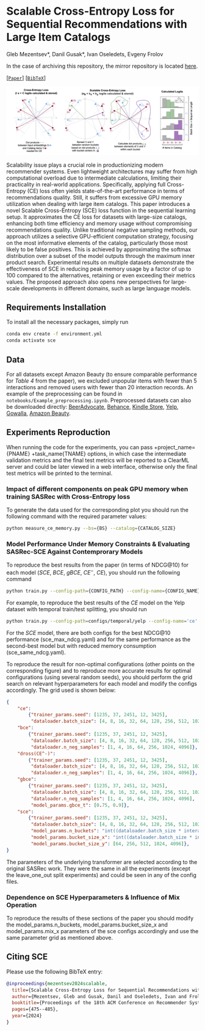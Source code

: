 # Scalable Cross-Entropy Loss for Sequential Recommendations with Large Item Catalogs

Gleb Mezentsev*, Danil Gusak*, Ivan Oseledets, Evgeny Frolov

In the case of archiving this repository, the mirror repository is located [here](https://github.com/Personalization-Technologies-Lab/Scalable-SASRec).

[[`Paper`](https://arxiv.org/abs/2409.18721)] [[`BibTeX`](#citing-rece)]

![SCE scheme](assets/sce_scheme.jpg?raw=true)

Scalability issue plays a crucial role in productionizing modern recommender systems. Even lightweight architectures may suffer from high computational overload due to intermediate calculations, limiting their practicality in real-world applications. Specifically, applying full Cross-Entropy (CE) loss often yields state-of-the-art performance in terms of recommendations quality. Still, it suffers from excessive GPU memory utilization when dealing with large item catalogs. This paper introduces a novel Scalable Cross-Entropy (SCE) loss function in the sequential learning setup. It approximates the CE loss for datasets with large-size catalogs, enhancing both time efficiency and memory usage without compromising recommendations quality. Unlike traditional negative sampling methods, our approach utilizes a selective GPU-efficient computation strategy, focusing on the most informative elements of the catalog, particularly those most likely to be false positives. This is achieved by approximating the softmax distribution over a subset of the model outputs through the maximum inner product search. Experimental results on multiple datasets demonstrate the effectiveness of SCE in reducing peak memory usage by a factor of up to $100$ compared to the alternatives, retaining or even exceeding their metrics values. The proposed approach also opens new perspectives for large-scale developments in different domains, such as large language models.

## Requirements Installation

To install all the necessary packages, simply run

```bash
conda env create -f environment.yml
conda activate sce
```

## Data

For all datasets except Amazon Beauty (to ensure comparable performance for *Table 4* from the paper), we excluded unpopular items with fewer than 5 interactions and removed users with fewer than 20 interaction records. An example of the preprocessing can be found in `notebooks/Example_preprocessing.ipynb`. Preprocessed datasets can also be downloaded directly:  [BeerAdvocate](https://disk.yandex.ru/d/bgKQ_KbvKxVj5A), [Behance](https://disk.yandex.ru/d/F8riL5FgyFIbEg), [Kindle Store](https://disk.yandex.ru/d/Nlg1Lw3zYanosA), [Yelp](https://disk.yandex.ru/d/qdJZPjGt14H01w), [Gowalla](https://disk.yandex.ru/d/UnlGkcKD14uPNQ), [Amazon Beauty](https://disk.yandex.ru/d/3IriR7a-Ahvd3w).


## Experiments Reproduction

When running the code for the experiments, you can pass +project_name={PNAME} +task_name{TNAME} options, in which case the intermediate validation metrics and the final test metrics will be reported to a ClearML server and could be later viewed in a web interface, otherwise only the final test metrics will be printed to the terminal.

### Impact of different components on peak GPU memory when training SASRec with Cross-Entropy loss

To generate the data used for the corresponding plot you should run the following command with the required parameter values:

```bash
python measure_ce_memory.py --bs={BS} --catalog={CATALOG_SIZE}
```

### Model Performance Under Memory Constraints & Evaluating SASRec-SCE Against Contemprorary Models

To reproduce the best results from the paper (in terms of NDCG@10) for each model ($SCE$, $BCE$, $gBCE$, $CE^-$, $CE$), you should run the following command
```bash
python train.py --config-path={CONFIG_PATH} --config-name={CONFIG_NAME} data_path={DATA_PATH}
```
For example, to reproduce the best results of the $CE$ model on the Yelp dataset with temporal train/test splitting, you should run
```bash
python train.py --config-path=configs/temporal/yelp --config-name='ce' data_path=data/yelp.csv
```
For the $SCE$ model, there are both configs for the best NDCG@10 performance (sce_max_ndcg.yaml) and for the same performance as the second-best model but with reduced memory consumption (sce_same_ndcg.yaml).

To reproduce the result for non-optimal configurations (other points on the corresponding figure) and to reproduce more accurate results for optimal configurations (using several random seeds), you should perform the grid search on relevant hyperparameters for each model and modify the configs accordingly. The grid used is shown below:
```json
{
    "ce": 
        {"trainer_params.seed": [1235, 37, 2451, 12, 3425],
         "dataloader.batch_size": [4, 8, 16, 32, 64, 128, 256, 512, 1024, 2048, 4096]},
    "bce": 
        {"trainer_params.seed": [1235, 37, 2451, 12, 3425],
         "dataloader.batch_size": [4, 8, 16, 32, 64, 128, 256, 512, 1024, 2048, 4096],
         "dataloader.n_neg_samples": [1, 4, 16, 64, 256, 1024, 4096]},
    "dross(CE^-)": 
        {"trainer_params.seed": [1235, 37, 2451, 12, 3425],
         "dataloader.batch_size": [4, 8, 16, 32, 64, 128, 256, 512, 1024, 2048, 4096],
         "dataloader.n_neg_samples": [1, 4, 16, 64, 256, 1024, 4096]},
    "gbce": 
        {"trainer_params.seed": [1235, 37, 2451, 12, 3425],
         "dataloader.batch_size": [4, 8, 16, 32, 64, 128, 256, 512, 1024, 2048, 4096],
         "dataloader.n_neg_samples": [1, 4, 16, 64, 256, 1024, 4096],
         "model_params.gbce_t": [0.75, 0.9]},
    "sce": 
        {"trainer_params.seed": [1235, 37, 2451, 12, 3425],
         "dataloader.batch_size": [4, 8, 16, 32, 64, 128, 256, 512, 1024, 2048, 4096],
         "model_params.n_buckets": "int((dataloader.batch_size * interactions_per_user) ** 0.5 * 2.)",
         "model_params.bucket_size_x": "int((dataloader.batch_size * interactions_per_user) ** 0.5 * 2.)",
         "model_params.bucket_size_y": [64, 256, 512, 1024, 4096]},
}
``` 
The parameters of the underlying transformer are selected according to the original SASRec work. They were the same in all the experiments (except the leave_one_out split experiments) and could be seen in any of the config files.

### Dependence on SCE Hyperparameters & Influence of Mix Operation

To reproduce the results of these sections of the paper you should modify the model_params.n_buckets, model_params.bucket_size_x and model_params.mix_x parameters of the sce configs accordingly and use the same parameter grid as mentioned above.

## Citing SCE

Please use the following BibTeX entry:

```bibtex
@inproceedings{mezentsev2024scalable,
  title={Scalable Cross-Entropy Loss for Sequential Recommendations with Large Item Catalogs},
  author={Mezentsev, Gleb and Gusak, Danil and Oseledets, Ivan and Frolov, Evgeny},
  booktitle={Proceedings of the 18th ACM Conference on Recommender Systems},
  pages={475--485},
  year={2024}
}
```
